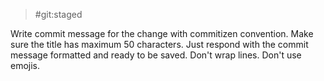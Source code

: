 > #git:staged

Write commit message for the change with commitizen convention. Make sure the title has maximum 50 characters. Just respond with the commit message formatted and ready to be saved. Don't wrap lines. Don't use emojis.
